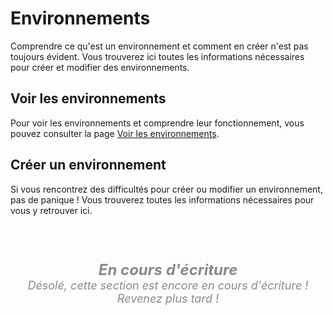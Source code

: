 # Environnements
Comprendre ce qu'est un environnement et comment en créer n'est pas toujours évident.
Vous trouverez ici toutes les informations nécessaires pour créer et modifier des environnements.

## Voir les environnements
Pour voir les environnements et comprendre leur fonctionnement,
vous pouvez consulter la page [Voir les environnements](../student/workplace.md).

## Créer un environnement
Si vous rencontrez des difficultés pour créer ou modifier un environnement, pas de panique !
Vous trouverez toutes les informations nécessaires pour vous y retrouver ici.

<section style="margin-top: 4em">
<div style="border: solid 2px #ffffff20; border-radius: 1em; padding: 1em; margin: auto; width: fit-content; opacity: 0.5">
    <p style="font-style: italic; font-size: 24px; font-weight: bolder; text-align: center; padding: 0; margin: 0">En cours d'écriture</p>
    <p style="font-style: italic; font-size: 18px; font-weight: normal; text-align: center; padding: 0; margin: 0">Désolé, cette section est encore en cours d'écriture ! Revenez plus tard !</p>
</div>
</section>